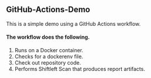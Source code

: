 ## GitHub-Actions-Demo
This is a simple demo using a GitHub Actions workflow.

#### The workflow does the following.
1. Runs on a Docker container.
2. Checks for a dockerenv file.
3. Check out repository code.
4. Performs Shiftleft Scan that produces report artifacts.

